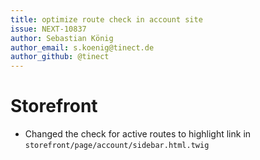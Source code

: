 ```yaml
---
title: optimize route check in account site
issue: NEXT-10837
author: Sebastian König
author_email: s.koenig@tinect.de
author_github: @tinect
---
```

# Storefront
* Changed the check for active routes to highlight link in `storefront/page/account/sidebar.html.twig`
